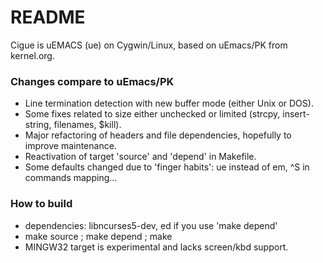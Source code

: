 # README #

Cigue is uEMACS (ue) on Cygwin/Linux, based on uEmacs/PK from kernel.org.

### Changes compare to uEmacs/PK ###
* Line termination detection with new buffer mode (either Unix or DOS).
* Some fixes related to size either unchecked or limited (strcpy, insert-string, filenames, $kill).
* Major refactoring of headers and file dependencies, hopefully to improve maintenance.
* Reactivation of target 'source' and 'depend' in Makefile.
* Some defaults changed due to 'finger habits': ue instead of em, ^S in commands mapping...

### How to build ###
* dependencies: libncurses5-dev, ed if you use 'make depend'
* make source ; make depend ; make
* MINGW32 target is experimental and lacks screen/kbd support.